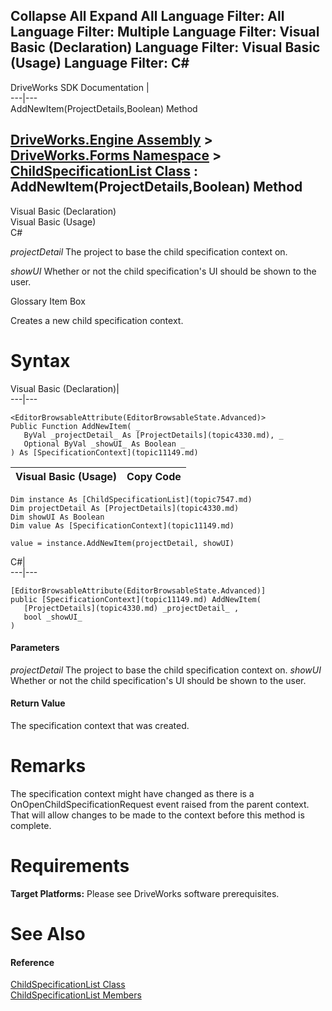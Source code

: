 Collapse All Expand All Language Filter: All  Language Filter: Multiple  Language Filter: Visual Basic (Declaration) Language Filter: Visual Basic (Usage) Language Filter: C#  
---  
DriveWorks SDK Documentation  |   
---|---  
AddNewItem(ProjectDetails,Boolean) Method   
  
[DriveWorks.Engine Assembly](topic2156.md) > [DriveWorks.Forms Namespace](topic7266.md) > [ChildSpecificationList Class](topic7547.md) : AddNewItem(ProjectDetails,Boolean) Method  
---  
  
Visual Basic (Declaration)    
Visual Basic (Usage)    
C# 

_projectDetail_
    The project to base the child specification context on.

_showUI_
    Whether or not the child specification's UI should be shown to the user.

Glossary Item Box

Creates a new child specification context. 

# Syntax

Visual Basic (Declaration)|   
---|---  
      
    
    <EditorBrowsableAttribute(EditorBrowsableState.Advanced)>
    Public Function AddNewItem( _
       ByVal _projectDetail_ As [ProjectDetails](topic4330.md), _
       Optional ByVal _showUI_ As Boolean _
    ) As [SpecificationContext](topic11149.md)  
  
Visual Basic (Usage)| Copy Code  
---|---  
      
    
    Dim instance As [ChildSpecificationList](topic7547.md)
    Dim projectDetail As [ProjectDetails](topic4330.md)
    Dim showUI As Boolean
    Dim value As [SpecificationContext](topic11149.md)
     
    value = instance.AddNewItem(projectDetail, showUI)  
  
C#|   
---|---  
      
    
    [EditorBrowsableAttribute(EditorBrowsableState.Advanced)]
    public [SpecificationContext](topic11149.md) AddNewItem( 
       [ProjectDetails](topic4330.md) _projectDetail_ ,
       bool _showUI_
    )  
  
#### Parameters

 _projectDetail_
    The project to base the child specification context on.
_showUI_
    Whether or not the child specification's UI should be shown to the user.

#### Return Value

The specification context that was created.

# Remarks

The specification context might have changed as there is a OnOpenChildSpecificationRequest event raised from the parent context. That will allow changes to be made to the context before this method is complete.

# Requirements

**Target Platforms:** Please see DriveWorks software prerequisites.

# See Also

#### Reference

[ChildSpecificationList Class](topic7547.md)   
[ChildSpecificationList Members](topic7548.md)


